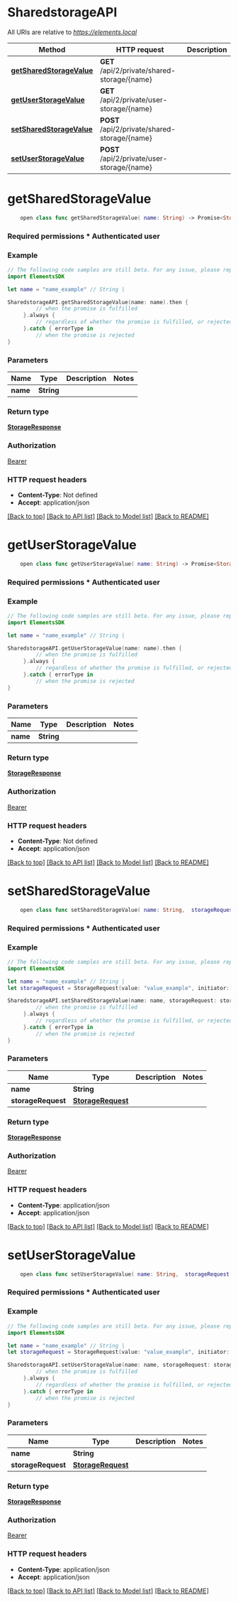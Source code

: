 # SharedstorageAPI

All URIs are relative to *https://elements.local*

Method | HTTP request | Description
------------- | ------------- | -------------
[**getSharedStorageValue**](SharedstorageAPI.md#getsharedstoragevalue) | **GET** /api/2/private/shared-storage/{name} | 
[**getUserStorageValue**](SharedstorageAPI.md#getuserstoragevalue) | **GET** /api/2/private/user-storage/{name} | 
[**setSharedStorageValue**](SharedstorageAPI.md#setsharedstoragevalue) | **POST** /api/2/private/shared-storage/{name} | 
[**setUserStorageValue**](SharedstorageAPI.md#setuserstoragevalue) | **POST** /api/2/private/user-storage/{name} | 


# **getSharedStorageValue**
```swift
    open class func getSharedStorageValue( name: String) -> Promise<StorageResponse>
```



### Required permissions    * Authenticated user 

### Example
```swift
// The following code samples are still beta. For any issue, please report via http://github.com/OpenAPITools/openapi-generator/issues/new
import ElementsSDK

let name = "name_example" // String | 

SharedstorageAPI.getSharedStorageValue(name: name).then {
         // when the promise is fulfilled
     }.always {
         // regardless of whether the promise is fulfilled, or rejected
     }.catch { errorType in
         // when the promise is rejected
}
```

### Parameters

Name | Type | Description  | Notes
------------- | ------------- | ------------- | -------------
 **name** | **String** |  | 

### Return type

[**StorageResponse**](StorageResponse.md)

### Authorization

[Bearer](../#Bearer)

### HTTP request headers

 - **Content-Type**: Not defined
 - **Accept**: application/json

[[Back to top]](#) [[Back to API list]](../#documentation-for-api-endpoints) [[Back to Model list]](../#documentation-for-models) [[Back to README]](../)

# **getUserStorageValue**
```swift
    open class func getUserStorageValue( name: String) -> Promise<StorageResponse>
```



### Required permissions    * Authenticated user 

### Example
```swift
// The following code samples are still beta. For any issue, please report via http://github.com/OpenAPITools/openapi-generator/issues/new
import ElementsSDK

let name = "name_example" // String | 

SharedstorageAPI.getUserStorageValue(name: name).then {
         // when the promise is fulfilled
     }.always {
         // regardless of whether the promise is fulfilled, or rejected
     }.catch { errorType in
         // when the promise is rejected
}
```

### Parameters

Name | Type | Description  | Notes
------------- | ------------- | ------------- | -------------
 **name** | **String** |  | 

### Return type

[**StorageResponse**](StorageResponse.md)

### Authorization

[Bearer](../#Bearer)

### HTTP request headers

 - **Content-Type**: Not defined
 - **Accept**: application/json

[[Back to top]](#) [[Back to API list]](../#documentation-for-api-endpoints) [[Back to Model list]](../#documentation-for-models) [[Back to README]](../)

# **setSharedStorageValue**
```swift
    open class func setSharedStorageValue( name: String,  storageRequest: StorageRequest) -> Promise<StorageResponse>
```



### Required permissions    * Authenticated user 

### Example
```swift
// The following code samples are still beta. For any issue, please report via http://github.com/OpenAPITools/openapi-generator/issues/new
import ElementsSDK

let name = "name_example" // String | 
let storageRequest = StorageRequest(value: "value_example", initiator: "initiator_example") // StorageRequest | 

SharedstorageAPI.setSharedStorageValue(name: name, storageRequest: storageRequest).then {
         // when the promise is fulfilled
     }.always {
         // regardless of whether the promise is fulfilled, or rejected
     }.catch { errorType in
         // when the promise is rejected
}
```

### Parameters

Name | Type | Description  | Notes
------------- | ------------- | ------------- | -------------
 **name** | **String** |  | 
 **storageRequest** | [**StorageRequest**](StorageRequest.md) |  | 

### Return type

[**StorageResponse**](StorageResponse.md)

### Authorization

[Bearer](../#Bearer)

### HTTP request headers

 - **Content-Type**: application/json
 - **Accept**: application/json

[[Back to top]](#) [[Back to API list]](../#documentation-for-api-endpoints) [[Back to Model list]](../#documentation-for-models) [[Back to README]](../)

# **setUserStorageValue**
```swift
    open class func setUserStorageValue( name: String,  storageRequest: StorageRequest) -> Promise<StorageResponse>
```



### Required permissions    * Authenticated user 

### Example
```swift
// The following code samples are still beta. For any issue, please report via http://github.com/OpenAPITools/openapi-generator/issues/new
import ElementsSDK

let name = "name_example" // String | 
let storageRequest = StorageRequest(value: "value_example", initiator: "initiator_example") // StorageRequest | 

SharedstorageAPI.setUserStorageValue(name: name, storageRequest: storageRequest).then {
         // when the promise is fulfilled
     }.always {
         // regardless of whether the promise is fulfilled, or rejected
     }.catch { errorType in
         // when the promise is rejected
}
```

### Parameters

Name | Type | Description  | Notes
------------- | ------------- | ------------- | -------------
 **name** | **String** |  | 
 **storageRequest** | [**StorageRequest**](StorageRequest.md) |  | 

### Return type

[**StorageResponse**](StorageResponse.md)

### Authorization

[Bearer](../#Bearer)

### HTTP request headers

 - **Content-Type**: application/json
 - **Accept**: application/json

[[Back to top]](#) [[Back to API list]](../#documentation-for-api-endpoints) [[Back to Model list]](../#documentation-for-models) [[Back to README]](../)

